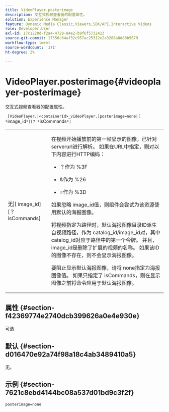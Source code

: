 ```yaml
---
title: VideoPlayer.posterimage
description: 交互式视频查看器的配置属性。
solution: Experience Manager
feature: Dynamic Media Classic,Viewers,SDK/API,Interactive Videos
role: Developer,User
exl-id: 17c1220d-f2a4-4729-84e2-b9f6f5732423
source-git-commit: 17556c64af32c957ac25312e2a3288a8d86b5679
workflow-type: tm+mt
source-wordcount: '171'
ht-degree: 2%

---
```


# VideoPlayer.posterimage{#videoplayer-posterimage}

交互式视频查看器的配置属性。

` [VideoPlayer.|<containerId>_videoPlayer.]posterimage=none|[ *`image_id`*][? *`isCommands`*]`

<table id="table_C616483932C2482CA9794DDD7313FD7C"> 
 <tbody> 
  <tr> 
   <td colname="col1"> <p> <span class="codeph">无|[<span class="varname"> image_id</span>][？<span class="varname"> isCommands</span>]</span> </p> </td> 
   <td colname="col2"> <p> 在视频开始播放前的第一帧显示的图像，已针对<span class="codeph"> serverurl</span>进行解析。 如果在URL中指定，则对以下内容进行HTTP编码： </p> <p> 
     <ul id="ul_B38A687CEFE64C68A0B2C227A68A458F"> 
      <li id="li_E7AE1BDAC17E49E0B7ACF89C5C0529F0"> <p> <span class="codeph">？</span>作为<span class="codeph"> %3F</span> </p> </li> 
      <li id="li_391CCF067F734480B2B4AFC9760C479A"> <p> <span class="codeph"> &amp;</span>作为<span class="codeph"> %26</span> </p> </li> 
      <li id="li_6824B66A55554C5A8B12874DCF5BFAEE"> <p> <span class="codeph"> =</span>作为<span class="codeph"> %3D</span> </p> </li> 
     </ul> </p> <p>如果忽略<span class="codeph"><span class="varname"> image_id</span></span>值，则组件会尝试为该资源使用默认的海报图像。 </p> <p>将视频指定为路径时，默认海报图像目录ID派生自视频路径，作为<span class="codeph"> catalog_id/image_id</span>对，其中<span class="codeph"> catalog_id</span>对应于路径中的第一个令牌。 并且，<span class="codeph"> image_id</span>是删除了扩展的视频的名称。 如果该ID的图像不存在，则不会显示海报图像。 </p> <p>要阻止显示默认海报图像，请将<span class="codeph"> none</span>指定为海报图像值。 如果只指定了<span class="codeph"><span class="varname"> isCommands</span></span>，则在显示图像之前将命令应用于默认海报图像。 </p> </td> 
  </tr> 
 </tbody> 
</table>

## 属性 {#section-f42369774e2740dcb399626a0e4e930e}

可选.

## 默认 {#section-d016470e92a74f98a18c4ab3489410a5}

无。

## 示例 {#section-7621c8ebd4144bc08a537d01bd9c3f2f}

```
posterimage=none
```
